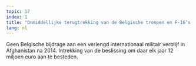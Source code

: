 ```yaml
---
topic: 17
index: 1
title: "Onmiddellijke terugtrekking van de Belgische troepen en F-16’s uit Afghanistan. "
lang: nl
---
```

Geen Belgische bijdrage aan een verlengd internationaal militair verblijf in
Afghanistan na 2014. Intrekking van de beslissing om daar elk jaar 12 miljoen
euro aan te besteden.
